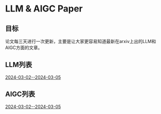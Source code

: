 # LLM & AIGC Paper 

## 目标

论文每三天进行一次更新，主要是让大家更容易知道最新在arxiv上出的LLM和AIGC方面的文章。

## LLM列表

[2024-03-02--2024-03-05](./list/2024-03-02-2024-03-05-llm.md)

## AIGC列表

[2024-03-02--2024-03-05](./list/2024-03-02-2024-03-05-gen.md)